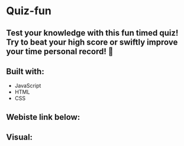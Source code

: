 # Quiz-fun 

## Test your knowledge with this fun timed quiz! Try to beat your high score or swiftly improve your time personal record! 🤠

## Built with:
* JavaScript
* HTML
* CSS

## Webiste link below:


## Visual:
